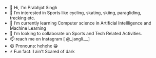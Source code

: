 - 👋 Hi, I’m Prabhjot Singh
- 👀 I’m interested in Sports like cycling, skating, skiing, paragliding, trecking etc.
- 🌱 I’m currently learning Computer science in Artificial Intellligence and Machine Learning
- 💞️ I’m looking to collaborate on Sports and Tech Related Activities.
- 📫  reach me on Instagram [ @_jangli.__]
- 😄 Pronouns: hehehe 😁
- ⚡ Fun fact: I ain't Scared of dark

<!---
Prabh26Flash/Prabh26Flash is a ✨ special ✨ repository because its `README.md` (this file) appears on your GitHub profile.
You can click the Preview link to take a look at your changes.
--->
